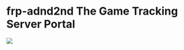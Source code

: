 # frp-adnd2nd The Game Tracking Server Portal

![](https://www.tribality.com/wp-content/uploads/2015/11/despair.jpg)
